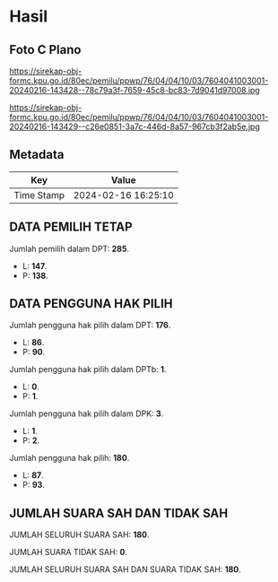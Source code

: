 # Hasil

## Foto C Plano

https://sirekap-obj-formc.kpu.go.id/80ec/pemilu/ppwp/76/04/04/10/03/7604041003001-20240216-143428--78c79a3f-7659-45c8-bc83-7d9041d97008.jpg

https://sirekap-obj-formc.kpu.go.id/80ec/pemilu/ppwp/76/04/04/10/03/7604041003001-20240216-143429--c26e0851-3a7c-446d-8a57-967cb3f2ab5e.jpg


## Metadata

| Key        | Value               |
| ---------- | ------------------- |
| Time Stamp | 2024-02-16 16:25:10 |


## DATA PEMILIH TETAP

Jumlah pemilih dalam DPT: **285**.
 * L: **147**.
 * P: **138**.

## DATA PENGGUNA HAK PILIH

Jumlah pengguna hak pilih dalam DPT: **176**.
 * L: **86**.
 * P: **90**.

Jumlah pengguna hak pilih dalam DPTb: **1**.
 * L: **0**.
 * P: **1**.

Jumlah pengguna hak pilih dalam DPK: **3**.
 * L: **1**.
 * P: **2**.

Jumlah pengguna hak pilih: **180**.
 * L: **87**.
 * P: **93**.

## JUMLAH SUARA SAH DAN TIDAK SAH

JUMLAH SELURUH SUARA SAH: **180**.

JUMLAH SUARA TIDAK SAH: **0**.

JUMLAH SELURUH SUARA SAH DAN SUARA TIDAK SAH: **180**.


